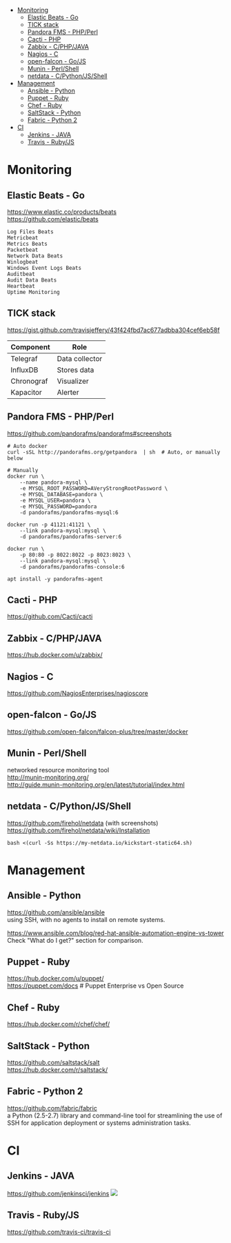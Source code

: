 <!-- TOC -->

- [Monitoring](#monitoring)
    - [Elastic Beats - Go](#elastic-beats---go)
    - [TICK stack](#tick-stack)
    - [Pandora FMS - PHP/Perl](#pandora-fms---phpperl)
    - [Cacti - PHP](#cacti---php)
    - [Zabbix - C/PHP/JAVA](#zabbix---cphpjava)
    - [Nagios - C](#nagios---c)
    - [open-falcon - Go/JS](#open-falcon---gojs)
    - [Munin - Perl/Shell](#munin---perlshell)
    - [netdata - C/Python/JS/Shell](#netdata---cpythonjsshell)
- [Management](#management)
    - [Ansible - Python](#ansible---python)
    - [Puppet - Ruby](#puppet---ruby)
    - [Chef - Ruby](#chef---ruby)
    - [SaltStack - Python](#saltstack---python)
    - [Fabric - Python 2](#fabric---python-2)
- [CI](#ci)
    - [Jenkins - JAVA](#jenkins---java)
    - [Travis - Ruby/JS](#travis---rubyjs)

<!-- /TOC -->

# Monitoring
## Elastic Beats - Go
https://www.elastic.co/products/beats  
https://github.com/elastic/beats  

    Log Files Beats
    Metricbeat
    Metrics Beats
    Packetbeat
    Network Data Beats
    Winlogbeat
    Windows Event Logs Beats
    Auditbeat
    Audit Data Beats
    Heartbeat
    Uptime Monitoring

## TICK stack
https://gist.github.com/travisjeffery/43f424fbd7ac677adbba304cef6eb58f

|Component|Role|
|---|---|
|Telegraf|Data collector|
|InfluxDB|Stores data|
|Chronograf|Visualizer|
|Kapacitor|Alerter|

## Pandora FMS - PHP/Perl
https://github.com/pandorafms/pandorafms#screenshots

    # Auto docker
    curl -sSL http://pandorafms.org/getpandora  | sh  # Auto, or manually below

    # Manually
    docker run \
        --name pandora-mysql \
        -e MYSQL_ROOT_PASSWORD=AVeryStrongRootPassword \
        -e MYSQL_DATABASE=pandora \
        -e MYSQL_USER=pandora \
        -e MYSQL_PASSWORD=pandora
        -d pandorafms/pandorafms-mysql:6

    docker run -p 41121:41121 \
        --link pandora-mysql:mysql \
        -d pandorafms/pandorafms-server:6

    docker run \
        -p 80:80 -p 8022:8022 -p 8023:8023 \
        --link pandora-mysql:mysql \
        -d pandorafms/pandorafms-console:6

    apt install -y pandorafms-agent

## Cacti - PHP
https://github.com/Cacti/cacti

## Zabbix - C/PHP/JAVA
https://hub.docker.com/u/zabbix/  

## Nagios - C
https://github.com/NagiosEnterprises/nagioscore

## open-falcon - Go/JS
https://github.com/open-falcon/falcon-plus/tree/master/docker

## Munin - Perl/Shell
networked resource monitoring tool  
http://munin-monitoring.org/  
http://guide.munin-monitoring.org/en/latest/tutorial/index.html  

## netdata - C/Python/JS/Shell
https://github.com/firehol/netdata (with screenshots)  
https://github.com/firehol/netdata/wiki/Installation

    bash <(curl -Ss https://my-netdata.io/kickstart-static64.sh) 

# Management
## Ansible - Python
https://github.com/ansible/ansible  
using SSH, with no agents to install on remote systems.

https://www.ansible.com/blog/red-hat-ansible-automation-engine-vs-tower  
Check "What do I get?" section for comparison.

## Puppet - Ruby
https://hub.docker.com/u/puppet/  
https://puppet.com/docs # Puppet Enterprise vs Open Source

## Chef - Ruby
https://hub.docker.com/r/chef/chef/

## SaltStack - Python
https://github.com/saltstack/salt  
https://hub.docker.com/r/saltstack/

## Fabric - Python 2
https://github.com/fabric/fabric  
a Python (2.5-2.7) library and command-line tool for streamlining the use of SSH for application deployment or systems administration tasks.

# CI
## Jenkins - JAVA
https://github.com/jenkinsci/jenkins
![](https://jenkins.io/images/blueocean/blueocean-successful-pipeline.png)

## Travis - Ruby/JS
https://github.com/travis-ci/travis-ci